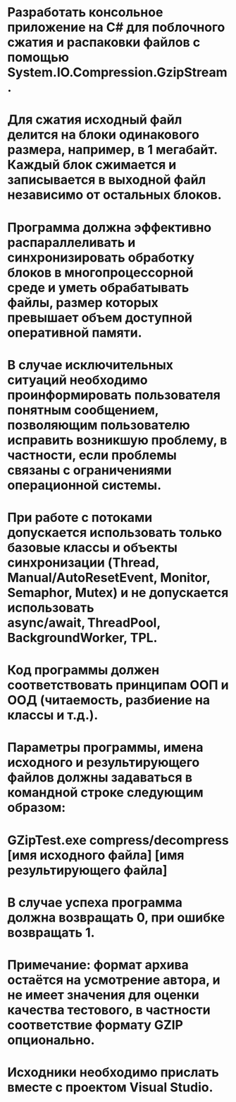 # Разработать консольное приложение на C# для поблочного сжатия и распаковки файлов с помощью System.IO.Compression.GzipStream. 

# Для сжатия исходный файл делится на блоки одинакового размера, например, в 1 мегабайт. Каждый блок сжимается и записывается в выходной файл независимо от остальных блоков. 

# Программа должна эффективно распараллеливать и синхронизировать обработку блоков в многопроцессорной среде и уметь обрабатывать файлы, размер которых превышает объем доступной оперативной памяти.  

# В случае исключительных ситуаций необходимо проинформировать пользователя понятным сообщением, позволяющим пользователю исправить возникшую проблему, в частности, если проблемы связаны с ограничениями операционной системы. 

# При работе с потоками допускается использовать только базовые классы и объекты синхронизации (Thread, Manual/AutoResetEvent, Monitor, Semaphor, Mutex) и не допускается использовать async/await, ThreadPool, BackgroundWorker, TPL. 

# Код программы должен соответствовать принципам ООП и ООД (читаемость, разбиение на классы и т.д.).  

# Параметры программы, имена исходного и результирующего файлов должны задаваться в командной строке следующим образом: 

# GZipTest.exe compress/decompress [имя исходного файла] [имя результирующего файла] 

# В случае успеха программа должна возвращать 0, при ошибке возвращать 1. 

# Примечание: формат архива остаётся на усмотрение автора, и не имеет значения для оценки качества тестового, в частности соответствие формату GZIP опционально. 

# Исходники необходимо прислать вместе с проектом Visual Studio.